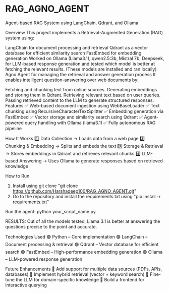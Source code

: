 # RAG_AGNO_AGENT
Agent-based RAG System using LangChain, Qdrant, and Ollama

Overview
This project implements a Retrieval-Augmented Generation (RAG) system using:

LangChain for document processing and retrieval
Qdrant as a vector database for efficient similarity search
FastEmbed for embedding generation
Worked on Ollama (Llama3.1), qwen2.5:3b, Mistral 7b, Deepseek, for LLM-based response generation and tested which model is better at fetching the relevant results. (These models are installed and ran locally)
Agno Agent for managing the retrieval and answer generation process
It enables intelligent question-answering over web documents by:

Fetching and chunking text from online sources.
Generating embeddings and storing them in Qdrant.
Retrieving relevant text based on user queries.
Passing retrieved content to the LLM to generate structured responses.
Features
✅ Web-based document ingestion using WebBaseLoader
✅ Text chunking using RecursiveCharacterTextSplitter
✅ Embedding generation via FastEmbed
✅ Vector storage and similarity search using Qdrant
✅ Agent-powered query handling with Ollama (llama3.1)
✅ Fully autonomous RAG pipeline

How It Works
1️⃣ Data Collection → Loads data from a web page
2️⃣ Chunking & Embedding → Splits and embeds the text
3️⃣ Storage & Retrieval → Stores embeddings in Qdrant and retrieves relevant chunks
4️⃣ LLM-based Answering → Uses Ollama to generate responses based on retrieved knowledge

How to Run
1) Install using git clone "git clone https://github.com/Harshadeep100/RAG_AGNO_AGENT.git"
2) Go to the repository and install the requirements.txt using "pip install -r requirements.txt"

Run the agent:
python your_script_name.py

RESULTS:
Out of all the models tested, Llama 3.1 is better at answering the questions precise to the point and accurate.

Technologies Used
🟢 Python – Core implementation
🟢 LangChain – Document processing & retrieval
🟢 Qdrant – Vector database for efficient search
🟢 FastEmbed – High-performance embedding generation
🟢 Ollama – LLM-powered response generation

Future Enhancements
🚀 Add support for multiple data sources (PDFs, APIs, databases)
🚀 Implement hybrid retrieval (vector + keyword search)
🚀 Fine-tune the LLM for domain-specific knowledge
🚀 Build a frontend for interactive querying

